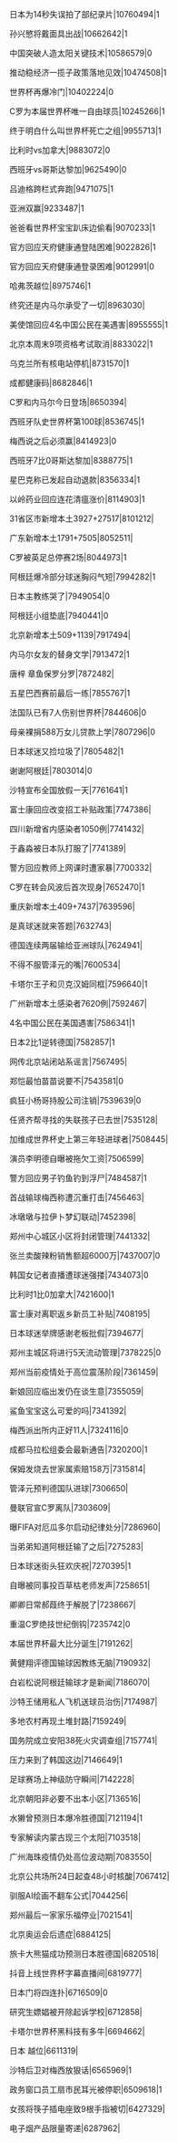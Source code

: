 日本为14秒失误拍了部纪录片|10760494|1

孙兴慜将戴面具出战|10662642|1

中国突破人造太阳关键技术|10586579|0

推动稳经济一揽子政策落地见效|10474508|1

世界杯再爆冷门|10402224|0

C罗为本届世界杯唯一自由球员|10245266|1

终于明白什么叫世界杯死亡之组|9955713|1

比利时vs加拿大|9883072|0

西班牙vs哥斯达黎加|9625490|0

吕迪格跨栏式奔跑|9471075|1

亚洲双赢|9233487|1

爸爸看世界杯宝宝趴床边偷看|9070233|1

官方回应天府健康通登陆困难|9022826|1

官方回应天府健康通登录困难|9012991|0

哈弗茨越位|8975746|1

终究还是内马尔承受了一切|8963030|

美使馆回应4名中国公民在美遇害|8955555|1

北京本周末9项资格考试取消|8833022|1

乌克兰所有核电站停机|8731570|1

成都健康码|8682846|1

C罗和内马尔今日登场|8650394|

西班牙队史世界杯第100球|8536745|1

梅西说之后必须赢|8414923|0

西班牙7比0哥斯达黎加|8388775|1

星巴克称已发起自动退款|8356334|1

以岭药业回应连花清瘟涨价|8114903|1

31省区市新增本土3927+27517|8101212|

广东新增本土1791+7505|8052511|

C罗被英足总停赛2场|8044973|1

阿根廷爆冷部分球迷胸闷气短|7994282|1

日本主教练哭了|7949054|0

阿根廷小组垫底|7940441|0

北京新增本土509+1139|7917494|

内马尔女友的替身文学|7913472|1

唐梓 章鱼保罗分罗|7872482|

五星巴西赛前最后一练|7855767|1

法国队已有7人伤别世界杯|7844606|0

母亲裸捐588万女儿贷款上学|7807296|0

日本球迷又捡垃圾了|7805482|1

谢谢阿根廷|7803014|0

沙特宣布全国放假一天|7761641|1

富士康回应改变招工补贴政策|7747386|

四川新增省内感染者1050例|7741432|

于鑫淼被日本队打服了|7741389|

警方回应教师上网课时遭家暴|7700332|

C罗在转会风波后首次现身|7652470|1

重庆新增本土409+7437|7639596|

是真球迷就来答题|7632743|

德国连续两届输给亚洲球队|7624941|

不得不服管泽元的嘴|7600534|

卡塔尔王子和贝克汉姆同框|7596640|1

广州新增本土感染者7620例|7592467|

4名中国公民在美国遇害|7586341|1

日本2比1逆转德国|7582857|1

网传北京站闭站系谣言|7567495|

郑恺最怕苗苗说要不|7543581|0

疯狂小杨哥持股公司注销|7539639|0

任贤齐帮寻找的失联孩子已去世|7535128|

加维成世界杯史上第三年轻进球者|7508445|

演员李明德自曝被拖欠工资|7506599|

警方回应男子钓鱼钓到浮尸|7484587|1

首战输球梅西称遭沉重打击|7456463|

冰墩墩与拉伊卜梦幻联动|7452398|

郑州中心城区小区将封闭管理|7441332|

张兰卖酸辣粉销售额超6000万|7437007|0

韩国女记者直播遭球迷强搂|7434073|0

比利时1比0加拿大|7421600|1

富士康对离职返乡新员工补贴|7408195|

日本球迷举牌感谢老板批假|7394677|

郑州主城区将进行5天流动管理|7378225|0

郑州当前疫情处于高位震荡阶段|7361459|

新娘回应临出发仍在谈生意|7355059|

鲨鱼宝宝这么可爱的吗|7341392|

梅西派出所内正好11人|7324116|0

成都马拉松组委会最新通告|7320200|1

保姆发烧去世家属索赔158万|7315814|

管泽元预判德国队进球|7306650|

曼联官宣C罗离队|7303609|

曝FIFA对厄瓜多尔启动纪律处分|7286960|

当弟弟知道阿根廷输了之后|7275283|

日本球迷街头狂欢庆祝|7270395|1

自曝被同事投百草枯老师发声|7258651|

卿卿日常郝葭终于解脱了|7238667|

重温C罗绝技世纪倒钩|7235742|0

本届世界杯最大比分诞生|7191262|

黄健翔评德国输球因教练无脑|7190932|

白岩松说阿根廷输球才是新闻|7186070|

沙特王储用私人飞机送球员治伤|7174987|

多地农村再现土堆封路|7159249|

国务院成立安阳38死火灾调查组|7157741|

压力来到了韩国这边|7146649|1

足球赛场上神级防守瞬间|7142228|

北京朝阳非必要不出本小区|7136516|

水獭曾预测日本爆冷胜德国|7121194|1

专家解读内蒙古现三个太阳|7103518|

广州海珠疫情仍处高位波动期|7083550|

北京公共场所24日起查48小时核酸|7067412|

驯服AI绘画不翻车公式|7044256|

郑州最后一家家乐福停业|7021541|

北京奥运会后遗症|6884125|

旅卡大熊猫成功预测日本胜德国|6820518|

抖音上线世界杯字幕直播间|6819777|

日本门将四连扑|6716509|0

研究生嫖娼被开除起诉学校|6712858|

卡塔尔世界杯黑科技有多牛|6694662|

日本 越位|6611319|

沙特后卫对梅西放狠话|6565969|1

政务窗口员工扇市民耳光被停职|6509618|1

女孩将筷子插电座致9根手指被切|6427329|

电子烟产品限量寄递|6287962|

